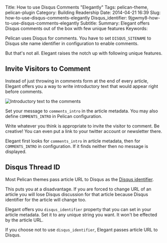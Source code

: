 Title: How to use Disqus Comments "Elegantly"
Tags: pelican-theme, pelican-plugin
Category: Building Readership
Date: 2014-04-21 16:39
Slug: how-to-use-disqus-comments-elegantly
Disqus_identifier: 9jgwmy8-how-to-use-disqus-comments-elegantly
Subtitle:
Summary: Elegant offers Disqus comments out of the box with few unique features
Keywords:

Pelican uses Disqus for comments. You have to set `DISQUS_SITENAME` to Disqus
site name identifier in configuration to enable comments.

But that's not all. Elegant raises the notch up with following unique features.

## Invite Visitors to Comment

Instead of just throwing in comments form at the end of every article, Elegant
offers you a way to write introductory text that would appear right before comments.

![Introductory text to the comments]({static}/images/elegant-theme_comments-introduction.png)

Set your message to `comments_intro` in the article metadata. You may also
define `COMMENTS_INTRO` in Pelican configuration.

Write whatever you think is appropriate to invite the visitor to comment. Be
creative! You can even put a link to your twitter account or newsletter there.

Elegant first looks for `comments_intro` in article metadata, then for
`COMMENTS_INTRO` in configuration. If it finds neither then no message is
displayed.

## Disqus Thread ID

Most Pelican themes pass article URL to Disqus as the [Disqus
identifier](http://help.disqus.com/customer/portal/articles/472098-javascript-configuration-variables#disqus_identifier).

This puts you at a disadvantage. If you are forced to change URL of an article
you will lose Disqus discussion for that article because Disqus identifier for
the article will change too.

Elegant offers you `disqus_identifier` property that you can set in your
article metadata. Set it to any unique string you want. It won't be effected by
the article URL.

If you choose not to use `disqus_identifier`, Elegant passes article URL to
Disqus.
